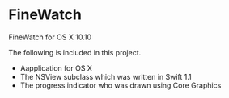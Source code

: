 # FineWatch
FineWatch for OS X 10.10

The following is included in this project.
- Aapplication for OS X
- The NSView subclass which was written in Swift 1.1
- The progress indicator who was drawn using Core Graphics

